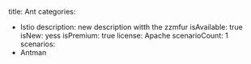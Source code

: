 title: Ant
categories:
  - Istio
description: new description witth the zzmfur
isAvailable: true
isNew: yess
isPremium: true
license: Apache
scenarioCount: 1
scenarios:
  - Antman
